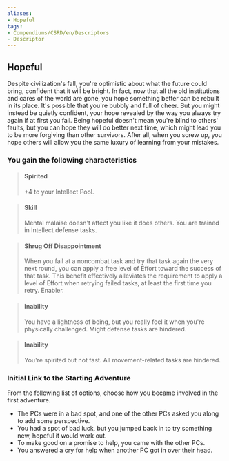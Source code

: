 ```yaml
---
aliases:
- Hopeful
tags:
- Compendiums/CSRD/en/Descriptors
- Descriptor
---
```


## Hopeful  
Despite civilization's fall, you're optimistic about what the future could bring, confident 
that it will be bright. In fact, now that all the old institutions and cares of the world are gone, you hope something better can be rebuilt in its place. It's possible that you're bubbly and full of cheer. But you might instead be quietly confident, your hope revealed by the way you always try again if at first you fail. Being hopeful doesn't mean you're blind to others' faults, but you can hope they will do better next time, which might lead you to be more forgiving than other survivors. After all, when you screw up, you hope others will allow you the same luxury of learning from your mistakes.
### You gain the following characteristics  
> #### Spirited
> +4 to your Intellect Pool.  

> #### Skill
> Mental malaise doesn't affect you like it does others. You are trained in Intellect defense tasks.  

> #### Shrug Off Disappointment
> When you fail at a noncombat task and try that task again the very next round, you can apply a free level of Effort toward the success of that task. This benefit effectively alleviates the requirement to apply a level of Effort when retrying failed tasks, at least the first time you retry. Enabler.  

> #### Inability
> You have a lightness of being, but you really feel it when you're physically challenged. Might defense tasks are hindered.  

> #### Inability
> You're spirited but not fast. All movement-related tasks are hindered.  

### Initial Link to the Starting Adventure  
From the following list of options, choose how you became involved in the first adventure.  
- The PCs were in a bad spot, and one of the other PCs asked you along to add some perspective.  
- You had a spot of bad luck, but you jumped back in to try something new, hopeful it would work out.  
- To make good on a promise to help, you came with the other PCs.  
- You answered a cry for help when another PC got in over their head.  